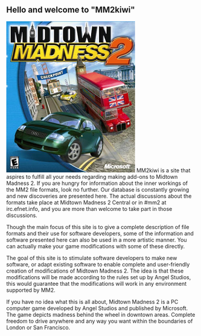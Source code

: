 ## Hello and welcome to "MM2kiwi"

![MM2.jpg](MM2.jpg "MM2.jpg") MM2kiwi is a site that aspires to fulfill
all your needs regarding making add-ons to Midtown Madness 2. If you are
hungry for information about the inner workings of the MM2 file formats,
look no further. Our database is constantly growing and new discoveries
are presented here. The actual discussions about the formats take place
at Midtown Madness 2 Central or in \#mm2 at irc.efnet.info, and you are
more than welcome to take part in those discussions.

Though the main focus of this site is to give a complete description of
file formats and their use for software developers, some of the
information and software presented here can also be used in a more
artistic manner. You can actually make your game modifications with some
of these directly.

The goal of this site is to stimulate software developers to make new
software, or adapt existing software to enable complete and
user-friendly creation of modifications of Midtown Madness 2. The idea
is that these modifications will be made according to the rules set up
by Angel Studios, this would guarantee that the modifications will work
in any environment supported by MM2.

If you have no idea what this is all about, Midtown Madness 2 is a PC
computer game developed by Angel Studios and published by Microsoft. The
game depicts madness behind the wheel in downtown areas. Complete
freedom to drive anywhere and any way you want within the boundaries of
London or San Francisco.